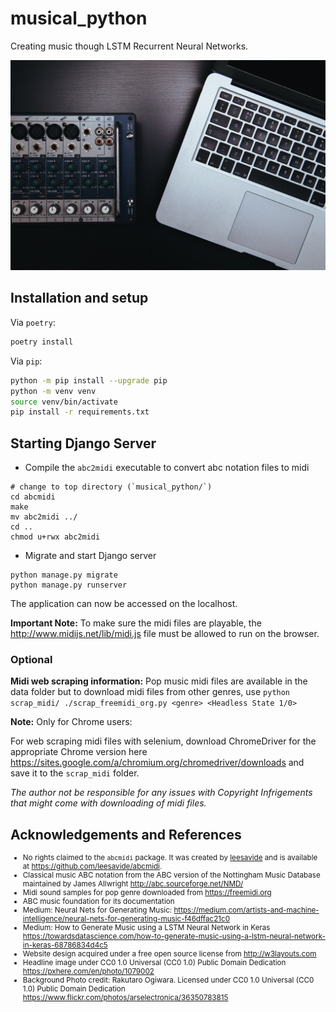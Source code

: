 # musical_python

Creating music though LSTM Recurrent Neural Networks.

![](img/laptop-macbook-apple-table-music-technology-1079002-pxhere.com.jpg)

## Installation and setup

Via `poetry`:

```bash
poetry install
```

Via `pip`:

```bash
python -m pip install --upgrade pip
python -m venv venv
source venv/bin/activate
pip install -r requirements.txt
```

## Starting Django Server

-   Compile the `abc2midi` executable to convert abc notation files to midi

```shell
# change to top directory (`musical_python/`)
cd abcmidi
make
mv abc2midi ../
cd ..
chmod u+rwx abc2midi
```

-   Migrate and start Django server

```shell
python manage.py migrate
python manage.py runserver
```

The application can now be accessed on the localhost.

**Important Note:** To make sure the midi files are playable, the <http://www.midijs.net/lib/midi.js> file must be allowed to run on the browser.

### Optional

**Midi web scraping information:** Pop music midi files are available in the data folder but to download midi files from other genres, use `python scrap_midi/ ./scrap_freemidi_org.py <genre> <Headless State 1/0>`

**Note:** Only for Chrome users:

For web scraping midi files with selenium, download ChromeDriver for the appropriate Chrome version here <https://sites.google.com/a/chromium.org/chromedriver/downloads> and save it to the `scrap_midi` folder.

_The author not be responsible for any issues with Copyright Infrigements that might come with downloading of midi files._

## Acknowledgements and References

<small>

- No rights claimed to the `abcmidi` package. It was created by [leesavide](https://leesavide.github.io/) and is available at <https://github.com/leesavide/abcmidi>.
- Classical music ABC notation from the ABC version of the Nottingham Music Database maintained by James Allwright <http://abc.sourceforge.net/NMD/>
- Midi sound samples for pop genre downloaded from <https://freemidi.org>
- ABC music foundation for its documentation
- Medium: Neural Nets for Generating Music: <https://medium.com/artists-and-machine-intelligence/neural-nets-for-generating-music-f46dffac21c0>
- Medium: How to Generate Music using a LSTM Neural Network in Keras <https://towardsdatascience.com/how-to-generate-music-using-a-lstm-neural-network-in-keras-68786834d4c5>
- Website design acquired under a free open source license from <http://w3layouts.com>
- Headline image under CC0 1.0 Universal (CC0 1.0) Public Domain Dedication <https://pxhere.com/en/photo/1079002>
- Background Photo credit: Rakutaro Ogiwara. Licensed under CC0 1.0 Universal (CC0 1.0) Public Domain Dedication <https://www.flickr.com/photos/arselectronica/36350783815>

</small>

